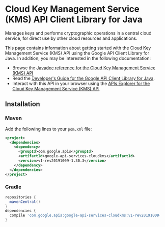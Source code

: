 # Cloud Key Management Service (KMS) API Client Library for Java

Manages keys and performs cryptographic operations in a central cloud service, for direct use by other cloud resources and applications.


This page contains information about getting started with the Cloud Key Management Service (KMS) API
using the Google API Client Library for Java. In addition, you may be interested
in the following documentation:

* Browse the [Javadoc reference for the Cloud Key Management Service (KMS) API][javadoc]
* Read the [Developer's Guide for the Google API Client Library for Java][google-api-client].
* Interact with this API in your browser using the [APIs Explorer for the Cloud Key Management Service (KMS) API][api-explorer]

## Installation

### Maven

Add the following lines to your `pom.xml` file:

```xml
<project>
  <dependencies>
    <dependency>
      <groupId>com.google.apis</groupId>
      <artifactId>google-api-services-cloudkms</artifactId>
      <version>v1-rev20191009-1.30.3</version>
    </dependency>
  </dependencies>
</project>
```

### Gradle

```gradle
repositories {
  mavenCentral()
}
dependencies {
  compile 'com.google.apis:google-api-services-cloudkms:v1-rev20191009-1.30.3'
}
```

[javadoc]: https://googleapis.dev/java/google-api-services-cloudkms/latest/index.html
[google-api-client]: https://github.com/googleapis/google-api-java-client/
[api-explorer]: https://developers.google.com/apis-explorer/#p/abusiveexperiencereport/v1/
